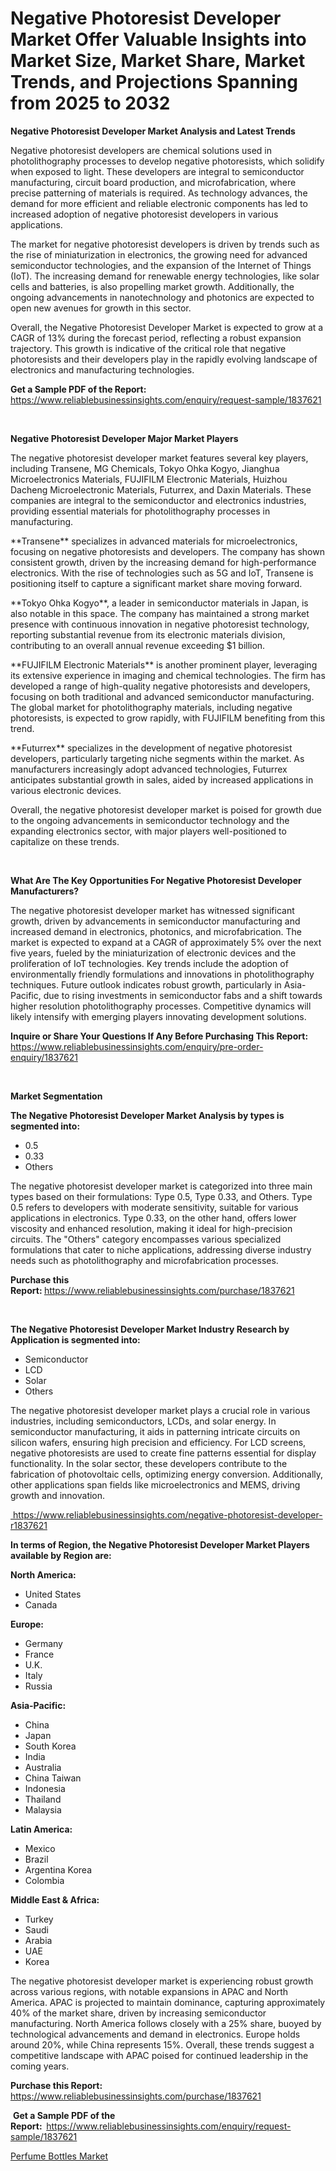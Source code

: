 <p><h1>Negative Photoresist Developer Market Offer Valuable Insights into Market Size, Market Share, Market Trends, and Projections Spanning from 2025 to 2032</h1></p><p><strong>Negative Photoresist Developer Market Analysis and Latest Trends</strong></p>
<p><p>Negative photoresist developers are chemical solutions used in photolithography processes to develop negative photoresists, which solidify when exposed to light. These developers are integral to semiconductor manufacturing, circuit board production, and microfabrication, where precise patterning of materials is required. As technology advances, the demand for more efficient and reliable electronic components has led to increased adoption of negative photoresist developers in various applications.</p><p>The market for negative photoresist developers is driven by trends such as the rise of miniaturization in electronics, the growing need for advanced semiconductor technologies, and the expansion of the Internet of Things (IoT). The increasing demand for renewable energy technologies, like solar cells and batteries, is also propelling market growth. Additionally, the ongoing advancements in nanotechnology and photonics are expected to open new avenues for growth in this sector.</p><p>Overall, the Negative Photoresist Developer Market is expected to grow at a CAGR of 13% during the forecast period, reflecting a robust expansion trajectory. This growth is indicative of the critical role that negative photoresists and their developers play in the rapidly evolving landscape of electronics and manufacturing technologies.</p></p>
<p><strong>Get a Sample PDF of the Report:&nbsp;</strong> <a href="https://www.reliablebusinessinsights.com/enquiry/request-sample/1837621?utm_campaign=3276&utm_medium=2&utm_source=Github&utm_content=ia&utm_term=01042025&utm_id=negative-photoresist-developer">https://www.reliablebusinessinsights.com/enquiry/request-sample/1837621</a></p>
<p>&nbsp;</p>
<p><strong>Negative Photoresist Developer Major Market Players</strong></p>
<p><p>The negative photoresist developer market features several key players, including Transene, MG Chemicals, Tokyo Ohka Kogyo, Jianghua Microelectronics Materials, FUJIFILM Electronic Materials, Huizhou Dacheng Microelectronic Materials, Futurrex, and Daxin Materials. These companies are integral to the semiconductor and electronics industries, providing essential materials for photolithography processes in manufacturing.</p><p>**Transene** specializes in advanced materials for microelectronics, focusing on negative photoresists and developers. The company has shown consistent growth, driven by the increasing demand for high-performance electronics. With the rise of technologies such as 5G and IoT, Transene is positioning itself to capture a significant market share moving forward.</p><p>**Tokyo Ohka Kogyo**, a leader in semiconductor materials in Japan, is also notable in this space. The company has maintained a strong market presence with continuous innovation in negative photoresist technology, reporting substantial revenue from its electronic materials division, contributing to an overall annual revenue exceeding $1 billion.</p><p>**FUJIFILM Electronic Materials** is another prominent player, leveraging its extensive experience in imaging and chemical technologies. The firm has developed a range of high-quality negative photoresists and developers, focusing on both traditional and advanced semiconductor manufacturing. The global market for photolithography materials, including negative photoresists, is expected to grow rapidly, with FUJIFILM benefiting from this trend.</p><p>**Futurrex** specializes in the development of negative photoresist developers, particularly targeting niche segments within the market. As manufacturers increasingly adopt advanced technologies, Futurrex anticipates substantial growth in sales, aided by increased applications in various electronic devices.</p><p>Overall, the negative photoresist developer market is poised for growth due to the ongoing advancements in semiconductor technology and the expanding electronics sector, with major players well-positioned to capitalize on these trends.</p></p>
<p>&nbsp;</p>
<p><strong>What Are The Key Opportunities For Negative Photoresist Developer Manufacturers?</strong></p>
<p><p>The negative photoresist developer market has witnessed significant growth, driven by advancements in semiconductor manufacturing and increased demand in electronics, photonics, and microfabrication. The market is expected to expand at a CAGR of approximately 5% over the next five years, fueled by the miniaturization of electronic devices and the proliferation of IoT technologies. Key trends include the adoption of environmentally friendly formulations and innovations in photolithography techniques. Future outlook indicates robust growth, particularly in Asia-Pacific, due to rising investments in semiconductor fabs and a shift towards higher resolution photolithography processes. Competitive dynamics will likely intensify with emerging players innovating development solutions.</p></p>
<p><strong>Inquire or Share Your Questions If Any Before Purchasing This Report:</strong> <a href="https://www.reliablebusinessinsights.com/enquiry/pre-order-enquiry/1837621?utm_campaign=3276&utm_medium=2&utm_source=Github&utm_content=ia&utm_term=01042025&utm_id=negative-photoresist-developer">https://www.reliablebusinessinsights.com/enquiry/pre-order-enquiry/1837621</a></p>
<p>&nbsp;</p>
<p><strong>Market Segmentation</strong></p>
<p><strong>The Negative Photoresist Developer Market Analysis by types is segmented into:</strong></p>
<p><ul><li>0.5</li><li>0.33</li><li>Others</li></ul></p>
<p><p>The negative photoresist developer market is categorized into three main types based on their formulations: Type 0.5, Type 0.33, and Others. Type 0.5 refers to developers with moderate sensitivity, suitable for various applications in electronics. Type 0.33, on the other hand, offers lower viscosity and enhanced resolution, making it ideal for high-precision circuits. The "Others" category encompasses various specialized formulations that cater to niche applications, addressing diverse industry needs such as photolithography and microfabrication processes.</p></p>
<p><strong>Purchase this Report:&nbsp;</strong><a href="https://www.reliablebusinessinsights.com/purchase/1837621?utm_campaign=3276&utm_medium=2&utm_source=Github&utm_content=ia&utm_term=01042025&utm_id=negative-photoresist-developer">https://www.reliablebusinessinsights.com/purchase/1837621</a></p>
<p>&nbsp;</p>
<p><strong>The Negative Photoresist Developer Market Industry Research by Application is segmented into:</strong></p>
<p><ul><li>Semiconductor</li><li>LCD</li><li>Solar</li><li>Others</li></ul></p>
<p><p>The negative photoresist developer market plays a crucial role in various industries, including semiconductors, LCDs, and solar energy. In semiconductor manufacturing, it aids in patterning intricate circuits on silicon wafers, ensuring high precision and efficiency. For LCD screens, negative photoresists are used to create fine patterns essential for display functionality. In the solar sector, these developers contribute to the fabrication of photovoltaic cells, optimizing energy conversion. Additionally, other applications span fields like microelectronics and MEMS, driving growth and innovation.</p></p>
<p><a href="https://www.reliablebusinessinsights.com/negative-photoresist-developer-r1837621?utm_campaign=3276&utm_medium=2&utm_source=Github&utm_content=ia&utm_term=01042025&utm_id=negative-photoresist-developer">&nbsp;https://www.reliablebusinessinsights.com/negative-photoresist-developer-r1837621</a></p>
<p><strong>In terms of Region, the Negative Photoresist Developer Market Players available by Region are:</strong></p>
<p>
    <p> <strong> North America: </strong>
        <ul>
            <li>United States</li>
            <li>Canada</li>
        </ul>
        </p> 
    <p> <strong> Europe: </strong>
        <ul>
            <li>Germany</li>
            <li>France</li>
            <li>U.K.</li>
            <li>Italy</li>
            <li>Russia</li>
        </ul>
        </p> 
    <p> <strong> Asia-Pacific: </strong>
        <ul>
            <li>China</li>
            <li>Japan</li>
            <li>South Korea</li>
            <li>India</li>
            <li>Australia</li>
            <li>China Taiwan</li>
            <li>Indonesia</li>
            <li>Thailand</li>
            <li>Malaysia</li>
        </ul>
        </p> 
    <p> <strong> Latin America: </strong>
        <ul>
            <li>Mexico</li>
            <li>Brazil</li>
            <li>Argentina Korea</li>
            <li>Colombia</li>
        </ul>
        </p> 
    <p> <strong> Middle East & Africa: </strong>
        <ul>
            <li>Turkey</li>
            <li>Saudi</li>
            <li>Arabia</li>
            <li>UAE</li>
            <li>Korea</li>
        </ul>
    </p>
    </p>
<p><p>The negative photoresist developer market is experiencing robust growth across various regions, with notable expansions in APAC and North America. APAC is projected to maintain dominance, capturing approximately 40% of the market share, driven by increasing semiconductor manufacturing. North America follows closely with a 25% share, buoyed by technological advancements and demand in electronics. Europe holds around 20%, while China represents 15%. Overall, these trends suggest a competitive landscape with APAC poised for continued leadership in the coming years.</p></p>
<p><strong>Purchase this Report: </strong><a href="https://www.reliablebusinessinsights.com/purchase/1837621?utm_campaign=3276&utm_medium=2&utm_source=Github&utm_content=ia&utm_term=01042025&utm_id=negative-photoresist-developer">https://www.reliablebusinessinsights.com/purchase/1837621</a></p>
<p>&nbsp;<strong>Get a Sample PDF of the Report:&nbsp;&nbsp;</strong><a href="https://www.reliablebusinessinsights.com/enquiry/request-sample/1837621?utm_campaign=3276&utm_medium=2&utm_source=Github&utm_content=ia&utm_term=01042025&utm_id=negative-photoresist-developer">https://www.reliablebusinessinsights.com/enquiry/request-sample/1837621</a></p>
<p><strong></strong></p>
<p><p><a href="https://github.com/sirayedantte/Market-Research-Report-List-1/blob/main/perfume-bottles-market.md?utm_campaign=3276&utm_medium=2&utm_source=Github&utm_content=ia&utm_term=01042025&utm_id=negative-photoresist-developer">Perfume Bottles Market</a></p></p>